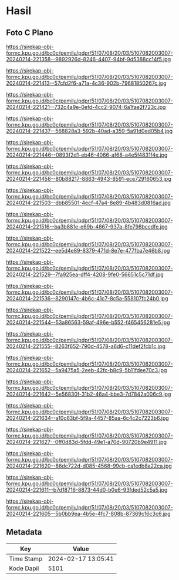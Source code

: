 # Hasil

## Foto C Plano

https://sirekap-obj-formc.kpu.go.id/bc0c/pemilu/pdpr/51/07/08/20/03/5107082003007-20240214-221358--9892926d-8246-4407-94bf-9d5388cc14f5.jpg

https://sirekap-obj-formc.kpu.go.id/bc0c/pemilu/pdpr/51/07/08/20/03/5107082003007-20240214-221413--57cfd2f6-a71a-4c36-902b-79681850267c.jpg

https://sirekap-obj-formc.kpu.go.id/bc0c/pemilu/pdpr/51/07/08/20/03/5107082003007-20240214-221421--732c4a9e-0efd-4cc2-9074-6a1fae2f723c.jpg

https://sirekap-obj-formc.kpu.go.id/bc0c/pemilu/pdpr/51/07/08/20/03/5107082003007-20240214-221437--568828a3-592b-40ad-a359-5a91d0ed05b4.jpg

https://sirekap-obj-formc.kpu.go.id/bc0c/pemilu/pdpr/51/07/08/20/03/5107082003007-20240214-221446--0893f2d1-eb46-4066-af68-a4e5f4831f4e.jpg

https://sirekap-obj-formc.kpu.go.id/bc0c/pemilu/pdpr/51/07/08/20/03/5107082003007-20240214-221456--80b88217-8863-4943-8591-ece729160653.jpg

https://sirekap-obj-formc.kpu.go.id/bc0c/pemilu/pdpr/51/07/08/20/03/5107082003007-20240214-221503--dbb85501-4ecf-47a4-8e89-4b483d0816ad.jpg

https://sirekap-obj-formc.kpu.go.id/bc0c/pemilu/pdpr/51/07/08/20/03/5107082003007-20240214-221516--ba3b881e-e69b-4867-937a-8fe798bccdfe.jpg

https://sirekap-obj-formc.kpu.go.id/bc0c/pemilu/pdpr/51/07/08/20/03/5107082003007-20240214-221522--ee5d4e89-8379-471d-8e7e-477fba7e46b8.jpg

https://sirekap-obj-formc.kpu.go.id/bc0c/pemilu/pdpr/51/07/08/20/03/5107082003007-20240214-221529--7fa925ea-dff4-4208-9fe0-56651c5c71df.jpg

https://sirekap-obj-formc.kpu.go.id/bc0c/pemilu/pdpr/51/07/08/20/03/5107082003007-20240214-221536--8290147c-4b6c-41c7-8c5a-558107fc24b0.jpg

https://sirekap-obj-formc.kpu.go.id/bc0c/pemilu/pdpr/51/07/08/20/03/5107082003007-20240214-221544--53a86563-59af-496e-b552-f465456281e5.jpg

https://sirekap-obj-formc.kpu.go.id/bc0c/pemilu/pdpr/51/07/08/20/03/5107082003007-20240214-221555--8263f652-790d-4578-a6d6-c11def2fcb1c.jpg

https://sirekap-obj-formc.kpu.go.id/bc0c/pemilu/pdpr/51/07/08/20/03/5107082003007-20240214-221652--5a9475a5-2eeb-42fc-b8c9-5b11fdee70c3.jpg

https://sirekap-obj-formc.kpu.go.id/bc0c/pemilu/pdpr/51/07/08/20/03/5107082003007-20240214-221642--5e56830f-31b2-46a4-bbe3-7d7842a006c9.jpg

https://sirekap-obj-formc.kpu.go.id/bc0c/pemilu/pdpr/51/07/08/20/03/5107082003007-20240214-221634--a10c63bf-5f9a-4457-85aa-6c4c2c7223b6.jpg

https://sirekap-obj-formc.kpu.go.id/bc0c/pemilu/pdpr/51/07/08/20/03/5107082003007-20240214-221627--0ff0d83d-5fdd-49e1-a70d-90720b9e4911.jpg

https://sirekap-obj-formc.kpu.go.id/bc0c/pemilu/pdpr/51/07/08/20/03/5107082003007-20240214-221620--86dc722d-d085-4568-99cb-ca1edb8a22ca.jpg

https://sirekap-obj-formc.kpu.go.id/bc0c/pemilu/pdpr/51/07/08/20/03/5107082003007-20240214-221611--b7d18716-8873-44d0-b0e6-93fded52c5a5.jpg

https://sirekap-obj-formc.kpu.go.id/bc0c/pemilu/pdpr/51/07/08/20/03/5107082003007-20240214-221605--5b0bb9ea-4b5e-4fc7-808b-87369c16c3c6.jpg


## Metadata

| Key        | Value               |
| ---------- | ------------------- |
| Time Stamp | 2024-02-17 13:05:41 |
| Kode Dapil | 5101                |



